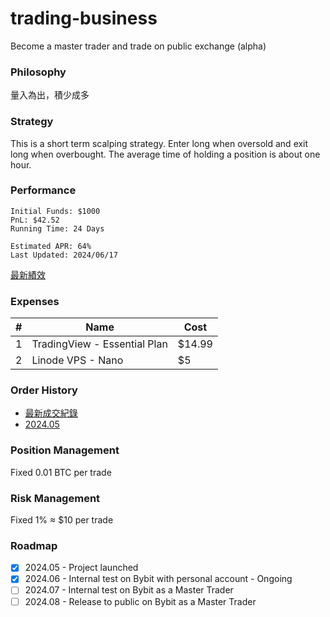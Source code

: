 # trading-business
Become a master trader and trade on public exchange (alpha)

### Philosophy
量入為出，積少成多

### Strategy
This is a short term scalping strategy. Enter long when oversold and exit long when overbought. The average time of holding a position is about one hour.

### Performance
```
Initial Funds: $1000
PnL: $42.52
Running Time: 24 Days

Estimated APR: 64%
Last Updated: 2024/06/17
```
[最新績效](https://docs.google.com/spreadsheets/d/1-eOnb8Xh_RWWzwRVEhaiVXZTP-C3jyrj4s_SPub9SVc/edit?usp=sharing)

### Expenses
|#|Name|Cost|
|----|----|----|
|1|TradingView - Essential Plan|$14.99|
|2|Linode VPS - Nano|$5|

### Order History
- [最新成交紀錄](https://docs.google.com/spreadsheets/d/1-eOnb8Xh_RWWzwRVEhaiVXZTP-C3jyrj4s_SPub9SVc/edit?usp=sharing)
- [2024.05](https://docs.google.com/spreadsheets/d/1toyMmuyC_YtagT3oWx_Rv0tGJx9nWzqYFJFua2w-n1Q/edit?usp=sharing)

### Position Management
Fixed 0.01 BTC per trade

### Risk Management
Fixed 1% ≈ $10 per trade

### Roadmap
* [x] 2024.05 - Project launched
* [x] 2024.06 - Internal test on Bybit with personal account - Ongoing
* [ ] 2024.07 - Internal test on Bybit as a Master Trader
* [ ] 2024.08 - Release to public on Bybit as a Master Trader 
